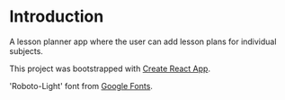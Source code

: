 # Introduction  

A lesson planner app where the user can add lesson plans for individual subjects.  

This project was bootstrapped with [Create React App](https://github.com/facebook/create-react-app).  

'Roboto-Light' font from [Google Fonts](https://fonts.google.com/specimen/Roboto).  


